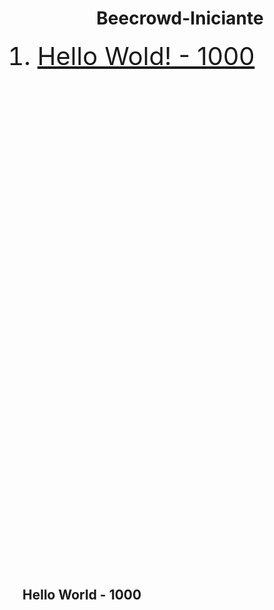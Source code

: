 <div align="center"> 

  # Beecrowd-Iniciante 

</div>


<div>
  <ol>
  <a href="#hello"> 
    <li style="font-size:40px"> Hello Wold! - 1000</li>
  </a>
  </ol>
</div>
<br>
<br>
<br>
<br>
<br>
<br>
<br>
<br>
<br>
<br>
<br>
<br>
<br><br>
<br>
<br>
<br>
<br>
<br>
<br>
<br>
<br>
<br>
<br><br>
<br>
<br>
<br>
<br>
<br>
<br>
<br>
<br>
<br>
<br><br>
<br>
<br>
<br>
<br>
<br>
<br>
<br>
<br>
<br>
<br>
<div id="hello" align="left"> 
  <h2>Hello World - 1000</h2><br>

</div>

